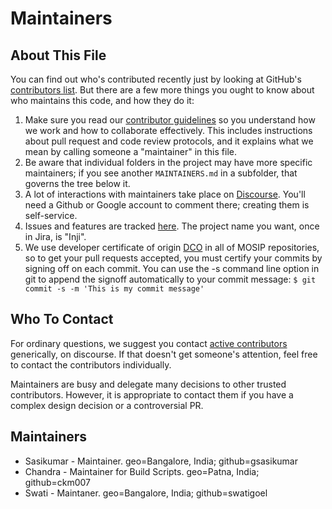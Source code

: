 # Maintainers

## About This File

You can find out who's contributed recently just by looking at GitHub's
[contributors list](../../graphs/contributors). But there are a few more
things you ought to know about who maintains this code, and how they do it:

1. Make sure you read our [contributor guidelines](./CONTRIBUTING.md)
   so you understand how we work and how to collaborate effectively.
   This includes instructions about pull request and code review protocols,
   and it explains what we mean by calling someone a "maintainer" in this
   file.
2. Be aware that individual folders in the project may have more
   specific maintainers; if you see another `MAINTAINERS.md` in a subfolder,
   that governs the tree below it.
3. A lot of interactions with maintainers take place on [Discourse](https://community.mosip.io).
   You'll need a Github or Google account to comment there;
   creating them is self-service.
4. Issues and features are tracked [here](https://mosip.atlassian.net/jira/software/c/projects/INJI/issues/?jql=project%20%3D%20%22INJI%22%20and%20labels%20%3D%20%22BLE%22%20ORDER%20BY%20created%20DESC).
   The project name you want, once in Jira, is "Inji".
5. We use developer certificate of origin [DCO](https://developercertificate.org/) in all of MOSIP repositories,
   so to get your pull requests accepted, you must certify your commits by signing off on each commit.
   You can use the -s command line option in git to append the signoff automatically to your commit message:
   ``` $ git commit -s -m 'This is my commit message' ```

## Who To Contact

For ordinary questions, we suggest you contact [active contributors](../../graphs/contributors)
generically, on discourse. If that doesn't get someone's attention,
feel free to contact the contributors individually.

Maintainers are busy and delegate many decisions to other trusted
contributors. However, it is appropriate to contact them if you have a
complex design decision or a controversial PR.

## Maintainers

* Sasikumar - Maintainer. geo=Bangalore, India; github=gsasikumar
* Chandra - Maintainer for Build Scripts. geo=Patna, India; github=ckm007
* Swati - Maintaner. geo=Bangalore, India; github=swatigoel
